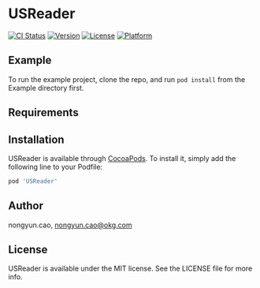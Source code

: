 # USReader

[![CI Status](https://img.shields.io/travis/nongyun.cao/USReader.svg?style=flat)](https://travis-ci.org/nongyun.cao/USReader)
[![Version](https://img.shields.io/cocoapods/v/USReader.svg?style=flat)](https://cocoapods.org/pods/USReader)
[![License](https://img.shields.io/cocoapods/l/USReader.svg?style=flat)](https://cocoapods.org/pods/USReader)
[![Platform](https://img.shields.io/cocoapods/p/USReader.svg?style=flat)](https://cocoapods.org/pods/USReader)

## Example

To run the example project, clone the repo, and run `pod install` from the Example directory first.

## Requirements

## Installation

USReader is available through [CocoaPods](https://cocoapods.org). To install
it, simply add the following line to your Podfile:

```ruby
pod 'USReader'
```

## Author

nongyun.cao, nongyun.cao@okg.com

## License

USReader is available under the MIT license. See the LICENSE file for more info.
